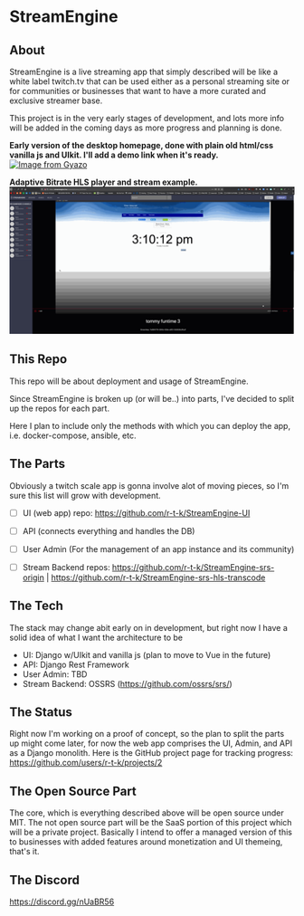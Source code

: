 # StreamEngine

## About
StreamEngine is a live streaming app that simply described will be like a white label twitch.tv that can be used either as a personal streaming site or for communities or businesses that want to have a more curated and exclusive streamer base.

This project is in the very early stages of development, and lots more info will be added in the coming days as more progress and planning is done.

**Early version of the desktop homepage, done with plain old html/css vanilla js and UIkit.
I'll add a demo link when it's ready.**
[![Image from Gyazo](https://i.gyazo.com/0bd87cae5130c80427f74f3b70d7f321.png)](https://gyazo.com/0bd87cae5130c80427f74f3b70d7f321)

**Adaptive Bitrate HLS player and stream example.**
![](stream_abr_demo.gif)



## This Repo


This repo will be about deployment and usage of StreamEngine.

Since StreamEngine is broken up (or will be..) into parts, I've decided to split up the repos for each part.

Here I plan to include only the methods with which you can deploy the app, i.e. docker-compose, ansible, etc.

## The Parts

Obviously a twitch scale app is gonna involve alot of moving pieces, so I'm sure this list will grow with development.

- [ ] UI (web app) repo: https://github.com/r-t-k/StreamEngine-UI
- [ ] API (connects everything and handles the DB)
- [ ] User Admin (For the management of an app instance and its community)
- [ ] Stream Backend repos: https://github.com/r-t-k/StreamEngine-srs-origin | https://github.com/r-t-k/StreamEngine-srs-hls-transcode



## The Tech

The stack may change abit early on in development, but right now I have a solid idea of what I want the architecture to be

- UI: Django w/UIkit and vanilla js (plan to move to Vue in the future)
- API: Django Rest Framework
- User Admin: TBD
- Stream Backend: OSSRS (https://github.com/ossrs/srs/)

## The Status

Right now I'm working on a proof of concept, so the plan to split the parts up might come later, for now the web app comprises the UI, Admin, and API as a Django monolith.
Here is the GitHub project page for tracking progress: https://github.com/users/r-t-k/projects/2

## The Open Source Part

The core, which is everything described above will be open source under MIT. The not open source part will be the SaaS portion of this project which will be a private project. Basically I intend to offer a managed version of this to businesses with added features around monetization and UI themeing, that's it. 



## The Discord
 
https://discord.gg/nUaBR56




